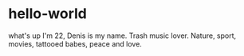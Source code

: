 # hello-world
what's up
I'm 22, Denis is my name. Trash music lover. Nature, sport, movies, tattooed babes, peace and love.
